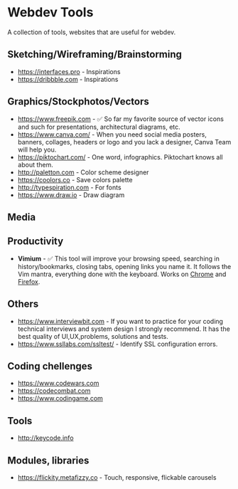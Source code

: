 # Webdev Tools

A collection of tools, websites that are useful for webdev.

## Sketching/Wireframing/Brainstorming

- https://interfaces.pro - Inspirations
- https://dribbble.com - Inspirations

## Graphics/Stockphotos/Vectors

- https://www.freepik.com - ✅ So far my favorite source of vector icons and such for presentations, architectural diagrams, etc.
- https://www.canva.com/ - When you need social media posters, banners, collages, headers or logo and you lack a designer, Canva Team will help you.
- https://piktochart.com/ - One word, infographics. Piktochart knows all about them.
- http://paletton.com - Color scheme designer
- https://coolors.co - Save colors palette
- http://typespiration.com - For fonts
- https://www.draw.io - Draw diagram

## Media

## Productivity

- **Vimium** - ✅ This tool will improve your browsing speed, searching in history/bookmarks, closing tabs, opening links you name it. It follows the Vim mantra, everything done with the keyboard. Works on [Chrome](https://chrome.google.com/webstore/detail/vimium/dbepggeogbaibhgnhhndojpepiihcmeb) and [Firefox](https://addons.mozilla.org/en-US/firefox/addon/vimium-ff/).

## Others

- https://www.interviewbit.com - If you want to practice for your coding technical interviews and system design I strongly recommend. It has the best quality of UI,UX,problems, solutions and tests.
- https://www.ssllabs.com/ssltest/ - Identify SSL configuration errors.

## Coding chellenges

- https://www.codewars.com
- https://codecombat.com
- https://www.codingame.com

## Tools

- http://keycode.info


## Modules, libraries

- https://flickity.metafizzy.co - Touch, responsive, flickable carousels
